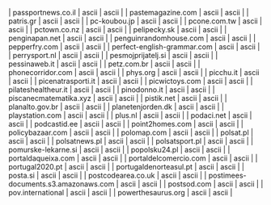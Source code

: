 | passportnews.co.il | ascii | ascii |
| pastemagazine.com | ascii | ascii |
| patris.gr | ascii | ascii |
| pc-koubou.jp | ascii | ascii |
| pcone.com.tw | ascii | ascii |
| pctown.co.nz | ascii | ascii |
| pelipecky.sk | ascii | ascii |
| penginapan.net | ascii | ascii |
| penguinrandomhouse.com | ascii | ascii |
| pepperfry.com | ascii | ascii |
| perfect-english-grammar.com | ascii | ascii |
| perrysport.nl | ascii | ascii |
| pesmojprijatelj.si | ascii | ascii |
| pessinaweb.it | ascii | ascii |
| petz.com.br | ascii | ascii |
| phonecorridor.com | ascii | ascii |
| phys.org | ascii | ascii |
| picchu.it | ascii | ascii |
| picenatrasporti.it | ascii | ascii |
| picwictoys.com | ascii | ascii |
| pilateshealtheur.it | ascii | ascii |
| pinodonno.it | ascii | ascii |
| piscanecmatematika.xyz | ascii | ascii |
| pistik.net | ascii | ascii |
| planalto.gov.br | ascii | ascii |
| planetenjorden.dk | ascii | ascii |
| playstation.com | ascii | ascii |
| plus.nl | ascii | ascii |
| podaci.net | ascii | ascii |
| podcastid.ee | ascii | ascii |
| point2homes.com | ascii | ascii |
| policybazaar.com | ascii | ascii |
| polomap.com | ascii | ascii |
| polsat.pl | ascii | ascii |
| polsatnews.pl | ascii | ascii |
| polsatsport.pl | ascii | ascii |
| pomurske-lekarne.si | ascii | ascii |
| popolsku24.pl | ascii | ascii |
| portaldaqueixa.com | ascii | ascii |
| portaldelcomercio.com | ascii | ascii |
| portugal2020.pt | ascii | ascii |
| portugaldenorteasul.pt | ascii | ascii |
| posta.si | ascii | ascii |
| postcodearea.co.uk | ascii | ascii |
| postimees-documents.s3.amazonaws.com | ascii | ascii |
| postsod.com | ascii | ascii |
| pov.international | ascii | ascii |
| powerthesaurus.org | ascii | ascii |
